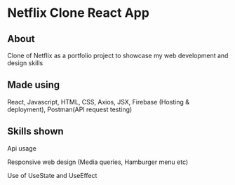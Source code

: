 # Netflix Clone React App

##  About
Clone of Netflix as a portfolio project to showcase my web development and design skills 

## Made using
React, Javascript, HTML, CSS, Axios, JSX, Firebase (Hosting & deployment), Postman(API request testing)

## Skills shown
Api usage

Responsive web design (Media queries, Hamburger menu etc)

Use of UseState and UseEffect

